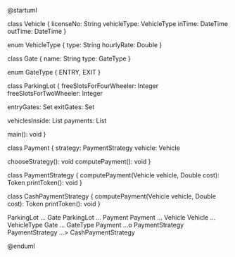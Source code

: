 @startuml

class Vehicle {
  licenseNo: String
  vehicleType: VehicleType
  inTime: DateTime
  outTime: DateTime
}

enum VehicleType {
  type: String
  hourlyRate: Double
}

class Gate {
  name: String
  type: GateType
}

enum GateType {
  ENTRY, EXIT
}

class ParkingLot {
  freeSlotsForFourWheeler: Integer
  freeSlotsForTwoWheeler: Integer
  
  entryGates: Set<Gate>
  exitGates: Set<Gate>
  
  vehiclesInside: List<Vehicle>
  payments: List<Payment>
  
  main(): void
}

class Payment {
  strategy: PaymentStrategy
  vehicle: Vehicle

  chooseStrategy(): void
  computePayment(): void
}

class PaymentStrategy {
  computePayment(Vehicle vehicle, Double cost): Token
  printToken(): void
}

class CashPaymentStrategy {
  computePayment(Vehicle vehicle, Double cost): Token
  printToken(): void
}

ParkingLot ... Gate
ParkingLot ... Payment
Payment ... Vehicle
Vehicle ... VehicleType
Gate ... GateType
Payment ...o PaymentStrategy
PaymentStrategy ...> CashPaymentStrategy

@enduml
